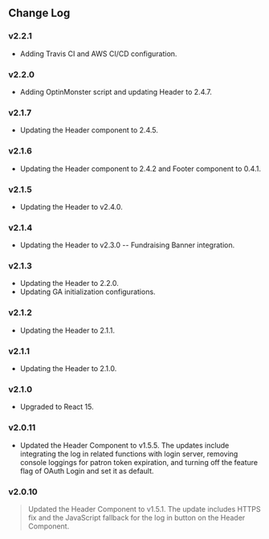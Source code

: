 ## Change Log

### v2.2.1
- Adding Travis CI and AWS CI/CD configuration.

### v2.2.0
- Adding OptinMonster script and updating Header to 2.4.7.

### v2.1.7
- Updating the Header component to 2.4.5.

### v2.1.6
- Updating the Header component to 2.4.2 and Footer component to 0.4.1.

### v2.1.5
- Updating the Header to v2.4.0.

### v2.1.4
- Updating the Header to v2.3.0 -- Fundraising Banner integration.

### v2.1.3
- Updating the Header to 2.2.0.
- Updating GA initialization configurations.

### v2.1.2
- Updating the Header to 2.1.1.

### v2.1.1
- Updating the Header to 2.1.0.

### v2.1.0
- Upgraded to React 15.

### v2.0.11
- Updated the Header Component to v1.5.5. The updates include integrating the log in related functions with login server, removing console loggings for patron token expiration, and turning off the feature flag of OAuth Login and set it as default.

### v2.0.10
> Updated the Header Component to v1.5.1. The update includes HTTPS fix and the JavaScript fallback for the log in button on the Header Component.
